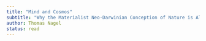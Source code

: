 ```yaml
---
title: "Mind and Cosmos"
subtitle: "Why the Materialist Neo-Darwinian Conception of Nature is Almost Certainly False"
author: Thomas Nagel
status: read
---
```

